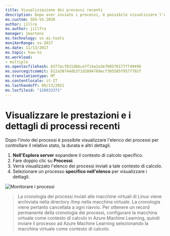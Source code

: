 ```yaml
---
title: Visualizzazione dei processi recenti
description: Dopo aver inviato i processi, è possibile visualizzare l'elenco dei processi per visualizzarne lo stato, la durata e altro ancora.
ms.custom: SEO-VS-2020
author: jillre
ms.author: jillfra
manager: jmartens
ms.technology: vs-ai-tools
monikerRange: vs-2017
ms.date: 11/13/2017
ms.topic: how-to
ms.workload:
- multiple
ms.openlocfilehash: 6377acf831db6ce7f14a2a3e7605f01777f49496
ms.sourcegitcommit: b12a38744db371d2894769ecf305585f9577792f
ms.translationtype: MT
ms.contentlocale: it-IT
ms.lasthandoff: 09/13/2021
ms.locfileid: "126633371"
---
```

# <a name="view-recent-job-performance-and-details"></a>Visualizzare le prestazioni e i dettagli di processi recenti

Dopo l'invio dei processi è possibile visualizzare l'elenco dei processi per controllare il relativo stato, la durata e altri dettagli.

1. **Nell'Esplora server** espandere il contesto di calcolo specifico.
2. Fare doppio clic su **Processi**.
3. Verrà visualizzato l'elenco dei processi inviati a tale contesto di calcolo.
4. Selezionare un processo **specifico nell'elenco** per visualizzare i dettagli.

![Monitorare i processi](media/job-details/monitor-jobs.png)

> La cronologia dei processi inviati alle macchine virtuali di Linux viene archiviata nella directory /tmp nella macchina virtuale. La cronologia viene pertanto cancellata a ogni riavvio. Per ottenere un record permanente della cronologia dei processi, configurare la macchina virtuale come contesto di calcolo in Azure Machine Learning, quindi inviare il processo ad Azure Machine Learning selezionando la macchina virtuale come contesto di calcolo.
